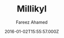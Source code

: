 ---
title: Millikyl
github: https://github.com/fareez-ahamed/millikyl
demo: https://fareez-ahamed.github.io/millikyl/
author: Fareez Ahamed
ssg:
  - Jekyll
cms:
  - No Cms
date: 2016-01-02T15:55:57.000Z
description: A Jekyll theme based on the super minimal Milligram CSS Framework
stale: true
---